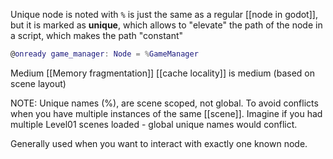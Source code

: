 Unique node is noted with `%` is just the same as a regular [[node in godot]], but it is marked as **unique**, which allows to "elevate" the path of the node in a script, which makes the path "constant"
```gd
@onready game_manager: Node = %GameManager
```
Medium [[Memory fragmentation]]
[[cache locality]] is medium (based on scene layout)

NOTE: Unique names (%), are scene scoped, not global. To avoid conflicts when you have multiple instances of the same [[scene]].
Imagine if you had multiple Level01 scenes loaded - global unique names would conflict.

Generally used when you want to interact with exactly one known node.